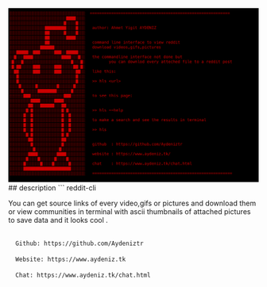 <img src="https://github.com/Aydeniztr/py-reddit-cli/blob/main/18DDC5D6-F437-45C5-A5B0-97425E8BCC5F.jpeg?raw=true">
## description
```
reddit-cli

You can get source links of every video,gifs or pictures and download them or view communities 
in terminal with ascii thumbnails of attached pictures to save data and it looks cool .
```

  Github: https://github.com/Aydeniztr
  
  Website: https://www.aydeniz.tk 
  
  Chat: https://www.aydeniz.tk/chat.html 

